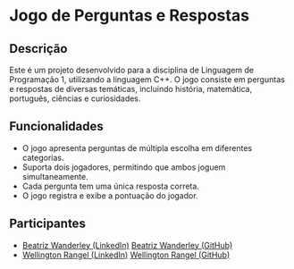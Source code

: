 # Jogo de Perguntas e Respostas

## Descrição
Este é um projeto desenvolvido para a disciplina de Linguagem de Programação 1, utilizando a linguagem C++. O jogo consiste em perguntas e respostas de diversas temáticas, incluindo história, matemática, português, ciências e curiosidades. 

## Funcionalidades
- O jogo apresenta perguntas de múltipla escolha em diferentes categorias.
- Suporta dois jogadores, permitindo que ambos joguem simultaneamente.
- Cada pergunta tem uma única resposta correta.
- O jogo registra e exibe a pontuação do jogador.

## Participantes
- [Beatriz Wanderley (LinkedIn)](https://www.linkedin.com/in/beatrizwg/)
  [Beatriz Wanderley (GitHub)](https://github.com/BeatrizWG)  
- [Wellington Rangel (LinkedIn)](https://www.linkedin.com/in/wellington-rangel-42414428a)
  [Wellington Rangel (GitHub)](https://github.com/wellington0303)

